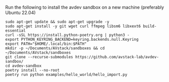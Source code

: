 Run the following to install the avdev sandbox on a new machine (preferably Ubuntu 22.04)

```
sudo apt-get update && sudo apt-get upgrade -y
sudo apt-get install -y git wget curl ffmpeg libsm6 libxext6 build-essential
curl -sSL https://install.python-poetry.org | python3 -
export PYTHON_KEYRING_BACKEND=keyring.backends.null.Keyring
export PATH="$HOME/.local/bin:$PATH"
mkdir -p ~/Documents/AVstack/sandboxes && cd ~/Documents/AVstack/sandboxes
git clone --recurse-submodules https://github.com/avstack-lab/avdev-sandbox/
cd avdev-sandbox
poetry install --no-root
poetry run python examples/hello_world/hello_import.py
```
